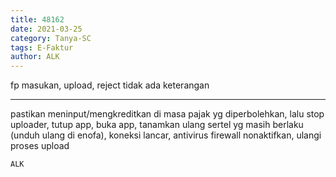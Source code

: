 ```yaml
---
title: 48162
date: 2021-03-25
category: Tanya-SC
tags: E-Faktur
author: ALK
---
```


fp masukan, upload, reject tidak ada keterangan

---

pastikan meninput/mengkreditkan di masa pajak yg diperbolehkan, lalu stop uploader, tutup app, buka app, tanamkan ulang sertel yg masih berlaku (unduh ulang di enofa), koneksi lancar, antivirus firewall nonaktifkan, ulangi proses upload

`ALK`
